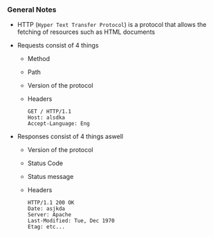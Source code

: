### General Notes

- HTTP (`Hyper Text Transfer Protocol`) is a protocol that allows the fetching of resources such as HTML documents

- Requests consist of 4 things

  - Method
  - Path
  - Version of the protocol
  - Headers

    ```HTTP
    GET / HTTP/1.1
    Host: alsdka
    Accept-Language: Eng
    ```

- Responses consist of 4 things aswell

  - Version of the protocol
  - Status Code
  - Status message
  - Headers

    ```HTTP
    HTTP/1.1 200 OK
    Date: asjkda
    Server: Apache
    Last-Modified: Tue, Dec 1970
    Etag: etc...
    ```

